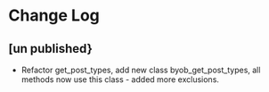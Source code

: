 # Change Log

## [un published}
- Refactor get_post_types, add new class byob_get_post_types, all methods now use this class - added more exclusions.
